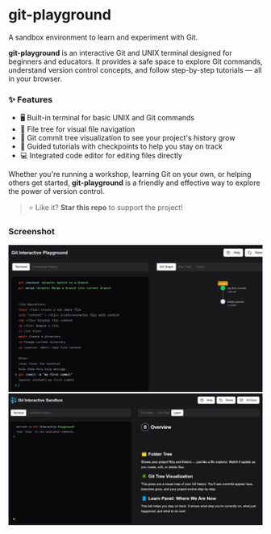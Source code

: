 # git-playground

A sandbox environment to learn and experiment with Git.

**git-playground** is an interactive Git and UNIX terminal designed for beginners and educators. It provides a safe space to explore Git commands, understand version control concepts, and follow step-by-step tutorials — all in your browser.

### ✨ Features

- 🖥️ Built-in terminal for basic UNIX and Git commands
- 📁 File tree for visual file navigation
- 🌳 Git commit tree visualization to see your project's history grow
- 📝 Guided tutorials with checkpoints to help you stay on track
- 💻 Integrated code editor for editing files directly

Whether you're running a workshop, learning Git on your own, or helping others get started, **git-playground** is a friendly and effective way to explore the power of version control.

> ⭐ Like it? **Star this repo** to support the project!

### Screenshot
![Screenshot 1](/screenshots/capture1.png)
![Screenshot 2](/screenshots/capture2.png)
